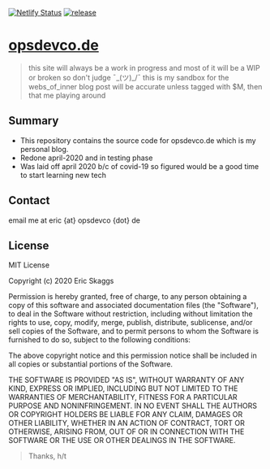 [![Netlify Status](https://api.netlify.com/api/v1/badges/6219ba94-4e26-4471-b8f0-5fd79aa778f6/deploy-status)](https://app.netlify.com/sites/clever-wilson-ce2f25/deploys)
[![release](https://img.shields.io/github/release/erskaggs/opsdevcode/all.svg)](https://github.com/erskaggs/opsdevcode/releases/)

# [opsdevco.de](https://opsdevco.de)

> this site will always be a work in progress and most of it will be a WIP or broken so don't judge ¯\_(ツ)_/¯
> this is my sandbox for the webs_of_inner
> blog post will be accurate unless tagged with $M, then that me playing around

## Summary

* This repository contains the source code for opsdevco.de which is my personal blog.
* Redone april-2020 and in testing phase
* Was laid off april 2020 b/c of covid-19 so figured would be a good time to start learning new tech

## Contact

email me at eric {at} opsdevco {dot} de

## License

MIT License

Copyright (c) 2020 Eric Skaggs

Permission is hereby granted, free of charge, to any person obtaining a copy of this software and associated documentation files (the "Software"), to deal in the Software without restriction, including without limitation the rights to use, copy, modify, merge, publish, distribute, sublicense, and/or sell copies of the Software, and to permit persons to whom the Software is furnished to do so, subject to the following conditions:

The above copyright notice and this permission notice shall be included in all copies or substantial portions of the Software.

THE SOFTWARE IS PROVIDED "AS IS", WITHOUT WARRANTY OF ANY KIND, EXPRESS OR IMPLIED, INCLUDING BUT NOT LIMITED TO THE WARRANTIES OF MERCHANTABILITY, FITNESS FOR A PARTICULAR PURPOSE AND NONINFRINGEMENT. IN NO EVENT SHALL THE AUTHORS OR COPYRIGHT HOLDERS BE LIABLE FOR ANY CLAIM, DAMAGES OR OTHER LIABILITY, WHETHER IN AN ACTION OF CONTRACT, TORT OR OTHERWISE, ARISING FROM, OUT OF OR IN CONNECTION WITH THE SOFTWARE OR THE USE OR OTHER DEALINGS IN THE SOFTWARE.

> Thanks, h/t